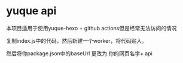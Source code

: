 # yuque api

本项目适用于使用yuque-hexo + github actions但是经常无法访问的情况

复制index.js中的代码，然后新建一个worker，将代码贴入。

然后将你package.json中的baseUrl 更改为 你的网页名字+ api


